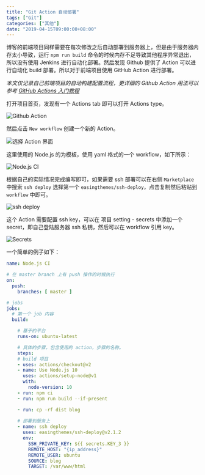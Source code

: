 ```yaml
---
title: "Git Action 自动部署"
tags: ["Git"]
categories: ["其他"]
date: "2019-04-15T09:00:00+08:00"
---
```


博客的前端项目同样需要在每次修改之后自动部署到服务器上，但是由于服务器内存太小导致，运行 `npm run build` 命令的时候内存不足导致其他程序异常退出，所以没有使用 Jenkins 进行自动化部署。然后发现 Github 提供了 Action 可以进行自动化 build 部署。所以对于前端项目使用 GitHub Action 进行部署。

*本文仅记录自己前端项目的自动构建配置流程，更详细的 Github Action 用法可以参考 [GitHub Actions 入门教程](http://www.ruanyifeng.com/blog/2019/09/getting-started-with-github-actions.html)*

打开项目首页，发现有一个 Actions tab 即可以打开 Actions type。

![Github Action](https://i.loli.net/2020/05/02/sLVnQCWywORK92M.png)

然后点击 `New workflow` 创建一个新的 Action。

![选择 Action 界面](https://i.loli.net/2020/05/02/6o3ChnbdVgqWmFu.png)

这里使用的 Node.js 的为模板，使用 yaml 格式的一个 workflow，如下所示：

![Node.js CI](https://i.loli.net/2020/05/02/p3Nf6hHSgyqG1Mj.png)

根据自己的实际情况完成编写即可，如果需要 ssh 部署可以在右侧 `Marketplace` 中搜索 `ssh deploy` 选择第一个 `easingthemes/ssh-deploy`，点击复制然后粘贴到 `workflow` 中即可。

![ssh deploy](https://i.loli.net/2020/05/02/ZKCLu4nbv1m9eOX.png)

这个 Action 需要配置 ssh key，可以在 项目 setting - secrets 中添加一个 secret，即自己登陆服务器 ssh 私钥，然后可以在 workflow 引用 key。

![Secrets](https://i.loli.net/2020/05/02/GUv2qjslf1QmOXM.png)

一个简单的例子如下：
```yaml
name: Node.js CI

# 在 master branch 上有 push 操作的时候执行
on:
  push:
    branches: [ master ]

# jobs
jobs:
  # 第一个 job 内容
  build:

    # 基于的平台
    runs-on: ubuntu-latest

    # 具体的步骤，包含使用的 action，步骤的名称。
    steps:
    # build 项目
    - uses: actions/checkout@v2
    - name: Use Node.js 10
      uses: actions/setup-node@v1
      with:
        node-version: 10
    - run: npm ci
    - run: npm run build --if-present

    - run: cp -rf dist blog
          
    # 部署到服务上
    - name: ssh deploy
      uses: easingthemes/ssh-deploy@v2.1.2
      env: 
        SSH_PRIVATE_KEY: ${{ secrets.KEY_3 }}
        REMOTE_HOST: "{ip_address}"
        REMOTE_USER: ubuntu
        SOURCE: blog
        TARGET: /var/www/html
```